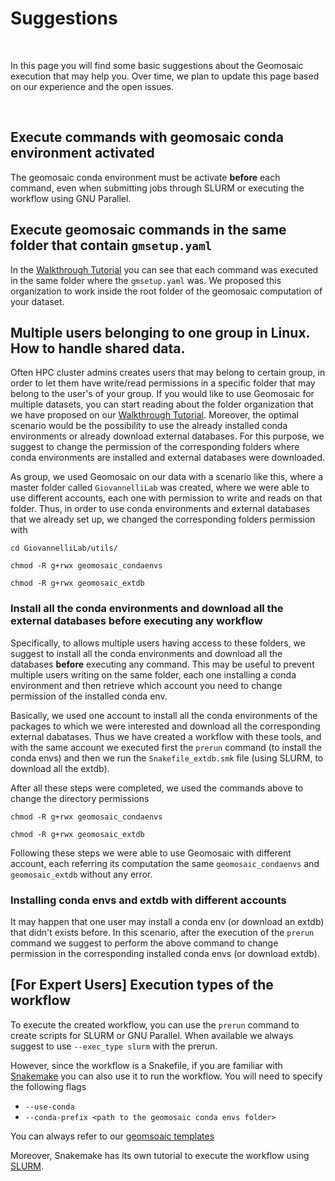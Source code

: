# Suggestions

<br>

In this page you will find some basic suggestions about the Geomosaic execution that may help you. Over time, we plan to update this page based on our experience and the open issues.

<br>


## Execute commands with geomosaic conda environment activated
The geomosaic conda environment must be activate __before__ each command, even when submitting jobs through SLURM or executing the workflow using GNU Parallel. 

## Execute geomosaic commands in the same folder that contain `gmsetup.yaml`
In the [Walkthrough Tutorial](../walkthrough/tutorial.md#geomosaic-preparation-for-different-datasets) you can see that each command was executed in the same folder where the `gmsetup.yaml` was. We proposed this organization to work inside the root folder of the geomosaic computation of your dataset.

## Multiple users belonging to one group in Linux. How to handle shared data.
Often HPC cluster admins creates users that may belong to certain group, in order to let them have write/read permissions in a specific folder that may belong to the user's of your group.
If you would like to use Geomosaic for multiple datasets, you can start reading about the folder organization that we have proposed on our [Walkthrough Tutorial](../walkthrough/tutorial.md#macro-organization-of-the-folders). Moreover, the optimal scenario would be the possibility to use the already installed conda environments or already download external databases. For this purpose, we suggest to change the permission of the corresponding folders where conda environments are installed and external databases were downloaded. 

As group, we used Geomosaic on our data with a scenario like this, where a master folder called `GiovannelliLab` was created, where we were able to use different accounts, each one with permission to write and reads on that folder. Thus, in order to use conda environments and external databases that we already set up, we changed the corresponding folders permission with 

```
cd GiovannelliLab/utils/

chmod -R g+rwx geomosaic_condaenvs

chmod -R g+rwx geomosaic_extdb

```

### Install all the conda environments and download all the external databases before executing any workflow
Specifically, to allows multiple users having access to these folders, we suggest to install all the conda environments and download all the databases __before__ executing any command. This may be useful to prevent multiple users writing on the same folder, each one installing a conda environment and then retrieve which account you need to change permission of the installed conda env.

Basically, we used one account to install all the conda environments of the packages to which we were interested and download all the corresponding external dabatases. Thus we have created a workflow with these tools, and with the same account we executed first the `prerun` command (to install the conda envs) and then we run the `Snakefile_extdb.smk` file (using SLURM, to download all the extdb).

After all these steps were completed, we used the commands above to change the directory permissions

```
chmod -R g+rwx geomosaic_condaenvs

chmod -R g+rwx geomosaic_extdb
```

Following these steps we were able to use Geomosaic with different account, each referring its computation the same `geomosaic_condaenvs` and `geomosaic_extdb` without any error.

### Installing conda envs and extdb with different accounts
It may happen that one user may install a conda env (or download an extdb) that didn't exists before. In this scenario, after the execution of the `prerun` command we suggest to perform the above command to change permission in the corresponding installed conda envs (or download extdb).


## __[For Expert Users]__ Execution types of the workflow
To execute the created workflow, you can use the `prerun` command to create scripts for SLURM or GNU Parallel. When available we always suggest to use `--exec_type slurm` with the prerun. 

However, since the workflow is a Snakefile, if you are familiar with [Snakemake](https://snakemake.github.io) you can also use it to run the workflow. You will need to specify the following flags

- `--use-conda`
- `--conda-prefix <path to the geomosaic conda envs folder>` 

You can always refer to our [geomsoaic templates](https://github.com/giovannellilab/Geomosaic/blob/master/src/geomosaic/_slurm_templates.py)

Moreover, Snakemake has its own tutorial to execute the workflow using [SLURM](https://snakemake.readthedocs.io/en/stable/executing/cli.html#profiles).

